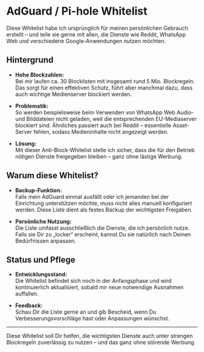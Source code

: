# AdGuard / Pi-hole Whitelist

Diese Whitelist habe ich ursprünglich für meinen persönlichen Gebrauch erstellt – und teile sie gerne mit allen, die Dienste wie Reddit, WhatsApp Web und verschiedene Google-Anwendungen nutzen möchten.

## Hintergrund

- **Hohe Blockzahlen:**  
  Bei mir laufen ca. 30 Blocklisten mit insgesamt rund 5 Mio. Blockregeln. Das sorgt für einen effektiven Schutz, führt aber manchmal dazu, dass auch wichtige Medienserver blockiert werden.

- **Problematik:**  
  So werden beispielsweise beim Verwenden von WhatsApp Web Audio- und Bilddateien nicht geladen, weil die entsprechenden EU-Mediaserver blockiert sind. Ähnliches passiert auch bei Reddit – essentielle Asset-Server fehlen, sodass Medieninhalte nicht angezeigt werden.

- **Lösung:**  
  Mit dieser Anti-Block-Whitelist stelle ich sicher, dass die für den Betrieb nötigen Dienste freigegeben bleiben – ganz ohne lästige Werbung.

## Warum diese Whitelist?

- **Backup-Funktion:**  
  Falls mein AdGuard einmal ausfällt oder ich jemanden bei der Einrichtung unterstützen möchte, muss nicht alles manuell konfiguriert werden. Diese Liste dient als festes Backup der wichtigsten Freigaben.

- **Persönliche Nutzung:**  
  Die Liste umfasst ausschließlich die Dienste, die ich persönlich nutze. Falls sie Dir zu „locker“ erscheint, kannst Du sie natürlich nach Deinen Bedürfnissen anpassen.

## Status und Pflege

- **Entwicklungsstand:**  
  Die Whitelist befindet sich noch in der Anfangsphase und wird kontinuierlich aktualisiert, sobald mir neue notwendige Ausnahmen auffallen.

- **Feedback:**  
  Schau Dir die Liste gerne an und gib Bescheid, wenn Du Verbesserungsvorschläge hast oder Anpassungen wünschst.

---

Diese Whitelist soll Dir helfen, die wichtigsten Dienste auch unter strengen Blockregeln zuverlässig zu nutzen – und das ganz ohne störende Werbung.
